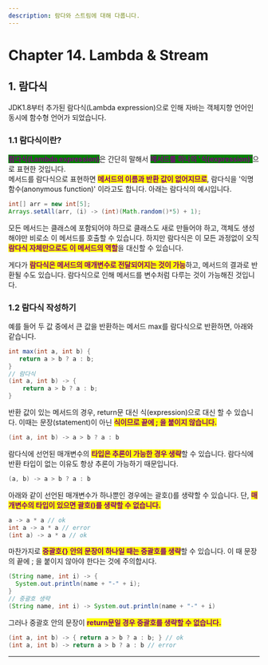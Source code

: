 ```yaml
---
description: 람다와 스트림에 대해 다룹니다.
---
```


# Chapter 14. Lambda & Stream

## 1. 람다식

&#x20;JDK1.8부터 추가된 람다식(Lambda expression)으로 인해 자바는 객체지향 언어인 동시에 함수형 언어가 되었습니다.

### 1.1 람다식이란?

&#x20;<mark style="color:purple;background-color:green;">**람다식(Lambda expression)**</mark>은 간단히 말해서 <mark style="color:purple;background-color:green;">**메서드를 하나의 '식(expression)'**</mark>으로 표현한 것입니다.\
메서드를 람다식으로 표현하면 <mark style="color:purple;">**메서드의 이름과 반환 값이 없어지므로**</mark>, 람다식을 '익명 함수(anonymous function)' 이라고도 합니다. 아래는 람다식의 예시입니다.

```java
int[] arr = new int[5];
Arrays.setAll(arr, (i) -> (int)(Math.random()*5) + 1);
```

&#x20;모든 메서드는 클래스에 포함되어야 하므로 클래스도 새로 만들어야 하고, 객체도 생성해야만 비로소 이 메서드를 호출할 수 있습니다. 하지만 람다식은 이 모든 과정없이 오직 <mark style="color:purple;">**람다식 자체만으로도 이 메서드의 역할**</mark>을 대신할 수 있습니다.

&#x20;게다가 <mark style="color:purple;">**람다식은 메서드의 매개변수로 전달되어지는 것이 가능**</mark>하고, 메서드의 결과로 반환될 수도 있습니다. 람다식으로 인해 메서드를 변수처럼 다루는 것이 가능해진 것입니다.

### 1.2 람다식 작성하기

예를 들어 두 값 중에서 큰 값을 반환하는 메서드 max를 람다식으로 반환하면, 아래와 같습니다.

```java
int max(int a, int b) {
   return a > b ? a : b;
}
// 람다식
(int a, int b) -> {
    return a > b ? a : b;
}
```

반환 값이 있는 메서드의 경우, return문 대신 식(expression)으로 대신 할 수 있습니다. 이때는 문장(statement)이 아닌 <mark style="color:purple;">**식이므로 끝에 ; 을 붙이지 않습니다.**</mark>

```java
(int a, int b) -> a > b ? a : b
```

람다식에 선언된 매개변수의 <mark style="color:purple;">**타입은 추론이 가능한 경우 생략**</mark>할 수 있습니다. 람다식에 반환 타입이 없는 이유도 항상 추론이 가능하기 때문입니다.

```java
(a, b) -> a > b ? a : b
```

아래와 같이 선언된 매개변수가 하나뿐인 경우에는 괄호()를 생략할 수 있습니다. 단, <mark style="color:purple;">**매개변수의 타입이 있으면 괄호()를 생략할 수 없습니다.**</mark>

```java
a -> a * a // ok
int a -> a * a // error
(int a) -> a * a // ok
```

마찬가지로 <mark style="color:purple;">**중괄호{} 안의 문장이 하나일 때는 중괄호를 생략**</mark>할 수 있습니다. 이 때 문장의 끝에 ; 을 붙이지 않아야 한다는 것에 주의합시다.

```java
(String name, int i) -> {
  System.out.println(name + "-" + i);
}
// 중괄호 생략
(String name, int i) -> System.out.println(name + "-" + i)
```

그러나 중괄호 안의 문장이 <mark style="color:purple;">**return문일 경우 중괄호를 생략할 수 없습니다.**</mark>

```java
(int a, int b) -> { return a > b ? a : b; } // ok
(int a, int b) -> return a > b ? a : b // error
```

***

